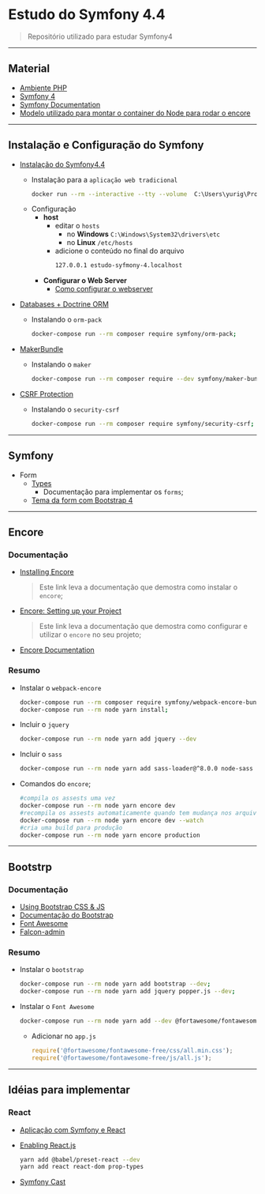 # Estudo do Symfony 4.4

> Repositório utilizado para estudar Symfony4

---

## Material

- [Ambiente PHP](https://github.com/yurigauermarques/ambiente-php)
- [Symfony 4](https://symfony.com/4)
- [Symfony Documentation](https://symfony.com/doc/4.4/index.html)
- [Modelo utilizado para montar o container do Node para rodar o encore](https://github.com/symfony/webpack-encore/issues/366)

---

## Instalação e Configuração do Symfony

- [Instalação do Symfony4.4](https://symfony.com/doc/4.4/setup.html)

  - Instalação para a `aplicação web tradicional`
    ```bash
    docker run --rm --interactive --tty --volume  C:\Users\yurig\Projetos\estudo-symfony-4\:/app composer create-project symfony/website-skeleton:"^4.4" app;
    ```
  - Configuração
    - **host**
      - editar o `hosts`
        - no **Windows** `C:\Windows\System32\drivers\etc`
        - no **Linux** `/etc/hosts`
      - adicione o conteúdo no final do arquivo
        ```bash
        127.0.0.1 estudo-syfmony-4.localhost
        ```
    - **Configurar o Web Server**
      - [Como configurar o webserver](https://symfony.com/doc/4.4/setup/web_server_configuration.html#nginx)

- [Databases + Doctrine ORM](https://symfony.com/doc/4.4/doctrine.html)

  - Instalando o `orm-pack`
    ```bash
    docker-compose run --rm composer require symfony/orm-pack;
    ```

- [MakerBundle](https://symfony.com/doc/current/bundles/SymfonyMakerBundle/index.html)

  - Instalando o `maker`
    ```bash
    docker-compose run --rm composer require --dev symfony/maker-bundle;
    ```

- [CSRF Protection](https://symfony.com/doc/4.4/security/csrf.html)

  - Instalando o `security-csrf`
    ```bash
    docker-compose run --rm composer require symfony/security-csrf;
    ```

---

## Symfony

- Form
  - [Types](https://symfony.com/doc/4.4/reference/forms/types.html)
    - Documentação para implementar os `forms`;
  - [Tema da form com Bootstrap 4](https://symfony.com/doc/4.4/form/bootstrap4.html)

---

## Encore

### Documentação

- [Installing Encore](https://symfony.com/doc/4.4/frontend/encore/installation.html)

  > Este link leva a documentação que demostra como instalar o `encore`;

- [Encore: Setting up your Project](https://symfony.com/doc/4.4/frontend/encore/simple-example.html)

  > Este link leva a documentação que demostra como configurar e utilizar o `encore` no seu projeto;

- [Encore Documentation](https://symfony.com/doc/4.4/frontend.html#encore-toc)

### Resumo

- Instalar o `webpack-encore`
  ```bash
  docker-compose run --rm composer require symfony/webpack-encore-bundle;
  docker-compose run --rm node yarn install;
  ```
- Incluir o `jquery`
  ```bash
  docker-compose run --rm node yarn add jquery --dev
  ```
- Incluir o `sass`
  ```bash
  docker-compose run --rm node yarn add sass-loader@^8.0.0 node-sass --dev
  ```
- Comandos do `encore`;

  ```bash
  #compila os assests uma vez
  docker-compose run --rm node yarn encore dev
  #recompila os assests automaticamente quando tem mudança nos arquivos
  docker-compose run --rm node yarn encore dev --watch
  #cria uma build para produção
  docker-compose run --rm node yarn encore production
  ```

---

## Bootstrp

### Documentação

- [Using Bootstrap CSS & JS](https://symfony.com/doc/4.4/frontend/encore/bootstrap.html)
- [Documentação do Bootstrap](https://getbootstrap.com/docs/4.5/getting-started/introduction/)
- [Font Awesome](https://fontawesome.com/icons?d=gallery&m=free)
- [Falcon-admin](https://themes.getbootstrap.com/product/falcon-admin-dashboard-webapp-template/)

### Resumo

- Instalar o `bootstrap`
  ```bash
  docker-compose run --rm node yarn add bootstrap --dev;
  docker-compose run --rm node yarn add jquery popper.js --dev;
  ```
- Instalar o `Font Awesome`
  ```bash
  docker-compose run --rm node yarn add --dev @fortawesome/fontawesome-free;
  ```
  - Adicionar no `app.js`
    ```js
    require('@fortawesome/fontawesome-free/css/all.min.css');
    require('@fortawesome/fontawesome-free/js/all.js');
    ```

---

## Idéias para implementar

### React

- [Aplicação com Symfony e React](https://auth0.com/blog/developing-modern-apps-with-symfony-and-react/)

- [Enabling React.js](https://symfony.com/doc/current/frontend/encore/reactjs.html)
  ```bash
  yarn add @babel/preset-react --dev
  yarn add react react-dom prop-types
  ```
- [Symfony Cast](https://symfonycasts.com/screencast/symfony3/reactjs-api)

